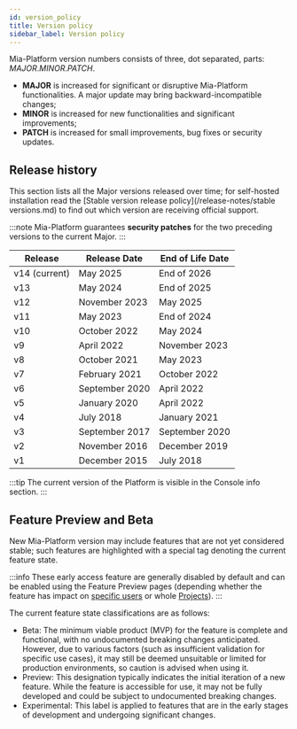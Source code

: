 ```yaml
---
id: version_policy
title: Version policy
sidebar_label: Version policy
---
```


Mia-Platform version numbers consists of three, dot separated, parts: *MAJOR*.*MINOR*.*PATCH*.

- **MAJOR** is increased for significant or disruptive Mia-Platform functionalities. A major update may bring backward-incompatible changes;
- **MINOR** is increased for new functionalities and significant improvements;
- **PATCH** is increased for small improvements, bug fixes or security updates.

## Release history

This section lists all the Major versions released over time;
for self-hosted installation read the [Stable version release policy](/release-notes/stable versions.md) to find out which version are receiving official support.

:::note
Mia-Platform guarantees **security patches** for the two preceding versions to the current Major.
:::

Release | Release Date |  End of Life Date
-------| -------|-------
v14 (current)| May 2025 | End of 2026
v13| May 2024 | End of 2025
v12| November 2023 | May 2025
v11| May 2023 | End of 2024
v10| October 2022 | May 2024
v9| April 2022 | November 2023
v8| October 2021 | May 2023
v7| February 2021 | October 2022
v6| September 2020 | April 2022
v5| January 2020| April 2022
v4| July 2018 | January 2021
v3| September 2017 | September 2020
v2| November 2016 | December 2019
v1| December 2015 | July 2018

:::tip
The current version of the Platform is visible in the Console info section.
:::

## Feature Preview and Beta

New Mia-Platform version may include features that are not yet considered stable; such features are highlighted with a special
tag denoting the current feature state.

:::info
These early access feature are generally disabled by default and can be enabled using the Feature Preview pages (depending whether the feature has impact on [specific users](/products/console/user-settings/feature-preview.md)
or whole [Projects](/products/console/project-configuration/project-settings.md#feature-preview)).
:::

The current feature state classifications are as follows:

- Beta: The minimum viable product (MVP) for the feature is complete and functional, with no undocumented breaking changes anticipated. However, due to various factors (such as insufficient validation for specific use cases), it may still be deemed unsuitable or limited for production environments, so caution is advised when using it.
- Preview: This designation typically indicates the initial iteration of a new feature. While the feature is accessible for use, it may not be fully developed and could be subject to undocumented breaking changes.
- Experimental: This label is applied to features that are in the early stages of development and undergoing significant changes.
